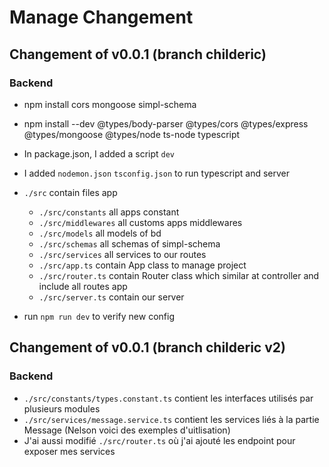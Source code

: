 # Manage Changement


## Changement of v0.0.1 (branch childeric)
### Backend
- npm install cors mongoose simpl-schema
- npm install --dev @types/body-parser @types/cors @types/express @types/mongoose @types/node ts-node typescript
- In package.json, I added a script `dev`
- I added `nodemon.json` `tsconfig.json` to run typescript and server
- `./src` contain files app
    - `./src/constants` all apps constant
    - `./src/middlewares` all customs apps middlewares
    - `./src/models` all models of bd
    - `./src/schemas` all schemas of simpl-schema
    - `./src/services` all services to our routes
    - `./src/app.ts` contain App class to manage project
    - `./src/router.ts` contain Router class which similar at controller and include all routes app
    - `./src/server.ts` contain our server

- run `npm run dev` to verify new config

## Changement of v0.0.1 (branch childeric v2)
### Backend
- `./src/constants/types.constant.ts` contient les interfaces utilisés par plusieurs modules
- `./src/services/message.service.ts` contient les services liés à la partie Message (Nelson voici des exemples d'uitlisation)
- J'ai aussi modifié `./src/router.ts` où j'ai ajouté les endpoint pour exposer mes services
